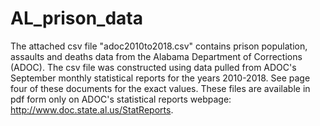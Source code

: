 # AL_prison_data

The attached csv file "adoc2010to2018.csv" contains prison population, assaults and deaths data from the Alabama Department of Corrections (ADOC). The csv file was constructed using data pulled from ADOC's September monthly statistical reports for the years 2010-2018. See page four of these documents for the exact values. These files are available in pdf form only on ADOC's statistical reports webpage: http://www.doc.state.al.us/StatReports.
